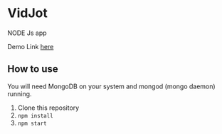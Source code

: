 # VidJot 
NODE Js app 

Demo Link [here](https://www.google.com)

## How to use
You will need MongoDB on your system and mongod (mongo daemon) running.
<snippet>
  <content>
  
1. Clone this repository
2.  `npm install`
3.  `npm start`

</content>
</snippet>
